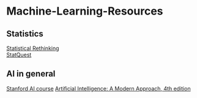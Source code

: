 # Machine-Learning-Resources

## Statistics
[Statistical Rethinking](https://www.youtube.com/watch?v=FdnMWdICdRs&list=PLDcUM9US4XdPz-KxHM4XHt7uUVGWWVSus)  
[StatQuest](https://www.youtube.com/@statquest)

## AI in general
[Stanford AI course](https://www.youtube.com/watch?v=J8Eh7RqggsU&list=PLoROMvodv4rO1NB9TD4iUZ3qghGEGtqNX)
[Artificial Intelligence: A Modern Approach, 4th edition](https://www.pearson.com/en-us/subject-catalog/p/artificial-intelligence-a-modern-approach/P200000003500?view=educator)
